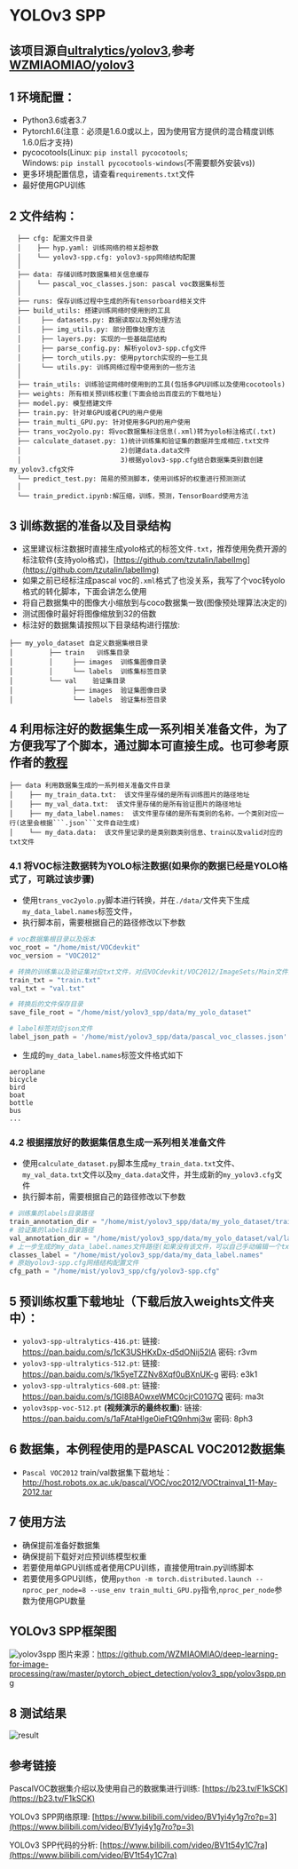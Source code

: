 # YOLOv3 SPP
## 该项目源自[ultralytics/yolov3](https://github.com/ultralytics/yolov3),参考[WZMIAOMIAO/yolov3](https://github.com/WZMIAOMIAO/deep-learning-for-image-processing/tree/master/pytorch_object_detection/yolov3_spp)
## 1 环境配置：
* Python3.6或者3.7
* Pytorch1.6(注意：必须是1.6.0或以上，因为使用官方提供的混合精度训练1.6.0后才支持)
* pycocotools(Linux: ```pip install pycocotools```;   
  Windows: ```pip install pycocotools-windows```(不需要额外安装vs))
* 更多环境配置信息，请查看```requirements.txt```文件
* 最好使用GPU训练

## 2 文件结构：
```
  ├── cfg: 配置文件目录
  │    ├── hyp.yaml: 训练网络的相关超参数
  │    └── yolov3-spp.cfg: yolov3-spp网络结构配置 
  │ 
  ├── data: 存储训练时数据集相关信息缓存
  │    └── pascal_voc_classes.json: pascal voc数据集标签
  │ 
  ├── runs: 保存训练过程中生成的所有tensorboard相关文件
  ├── build_utils: 搭建训练网络时使用到的工具
  │     ├── datasets.py: 数据读取以及预处理方法
  │     ├── img_utils.py: 部分图像处理方法
  │     ├── layers.py: 实现的一些基础层结构
  │     ├── parse_config.py: 解析yolov3-spp.cfg文件
  │     ├── torch_utils.py: 使用pytorch实现的一些工具
  │     └── utils.py: 训练网络过程中使用到的一些方法
  │
  ├── train_utils: 训练验证网络时使用到的工具(包括多GPU训练以及使用cocotools)
  ├── weights: 所有相关预训练权重(下面会给出百度云的下载地址)
  ├── model.py: 模型搭建文件
  ├── train.py: 针对单GPU或者CPU的用户使用
  ├── train_multi_GPU.py: 针对使用多GPU的用户使用
  ├── trans_voc2yolo.py: 将voc数据集标注信息(.xml)转为yolo标注格式(.txt)
  ├── calculate_dataset.py: 1)统计训练集和验证集的数据并生成相应.txt文件
  │                         2)创建data.data文件
  │                         3)根据yolov3-spp.cfg结合数据集类别数创建my_yolov3.cfg文件
  └── predict_test.py: 简易的预测脚本，使用训练好的权重进行预测测试
  │                      
  └── train_predict.ipynb:解压缩，训练，预测，TensorBoard使用方法
```

## 3 训练数据的准备以及目录结构
* 这里建议标注数据时直接生成yolo格式的标签文件```.txt```，推荐使用免费开源的标注软件(支持yolo格式)，[https://github.com/tzutalin/labelImg](https://github.com/tzutalin/labelImg)
* 如果之前已经标注成pascal voc的```.xml```格式了也没关系，我写了个voc转yolo格式的转化脚本，下面会讲怎么使用
* 将自己数据集中的图像大小缩放到与coco数据集一致(图像预处理算法决定的)
* 测试图像时最好将图像缩放到32的倍数
* 标注好的数据集请按照以下目录结构进行摆放:
```
├── my_yolo_dataset 自定义数据集根目录
│         ├── train   训练集目录
│         │     ├── images  训练集图像目录
│         │     └── labels  训练集标签目录 
│         └── val    验证集目录
│               ├── images  验证集图像目录
│               └── labels  验证集标签目录            
```

## 4 利用标注好的数据集生成一系列相关准备文件，为了方便我写了个脚本，通过脚本可直接生成。也可参考原作者的[教程](https://github.com/ultralytics/yolov3/wiki/Train-Custom-Data)
```
├── data 利用数据集生成的一系列相关准备文件目录
│    ├── my_train_data.txt:  该文件里存储的是所有训练图片的路径地址
│    ├── my_val_data.txt:  该文件里存储的是所有验证图片的路径地址
│    ├── my_data_label.names:  该文件里存储的是所有类别的名称，一个类别对应一行(这里会根据```.json```文件自动生成)
│    └── my_data.data:  该文件里记录的是类别数类别信息、train以及valid对应的txt文件
```

### 4.1 将VOC标注数据转为YOLO标注数据(如果你的数据已经是YOLO格式了，可跳过该步骤)
* 使用```trans_voc2yolo.py```脚本进行转换，并在```./data/```文件夹下生成```my_data_label.names```标签文件，
* 执行脚本前，需要根据自己的路径修改以下参数
```python
# voc数据集根目录以及版本
voc_root = "/home/mist/VOCdevkit"
voc_version = "VOC2012"

# 转换的训练集以及验证集对应txt文件，对应VOCdevkit/VOC2012/ImageSets/Main文件夹下的txt文件
train_txt = "train.txt"
val_txt = "val.txt"

# 转换后的文件保存目录
save_file_root = "/home/mist/yolov3_spp/data/my_yolo_dataset"

# label标签对应json文件
label_json_path = '/home/mist/yolov3_spp/data/pascal_voc_classes.json'
```
* 生成的```my_data_label.names```标签文件格式如下
```text
aeroplane
bicycle
bird
boat
bottle
bus
...
```

### 4.2 根据摆放好的数据集信息生成一系列相关准备文件
* 使用```calculate_dataset.py```脚本生成```my_train_data.txt```文件、```my_val_data.txt```文件以及```my_data.data```文件，并生成新的```my_yolov3.cfg```文件
* 执行脚本前，需要根据自己的路径修改以下参数
```python
# 训练集的labels目录路径
train_annotation_dir = "/home/mist/yolov3_spp/data/my_yolo_dataset/train/labels"
# 验证集的labels目录路径
val_annotation_dir = "/home/mist/yolov3_spp/data/my_yolo_dataset/val/labels"
# 上一步生成的my_data_label.names文件路径(如果没有该文件，可以自己手动编辑一个txt文档，然后重命名为.names格式即可)
classes_label = "/home/mist/yolov3_spp/data/my_data_label.names"
# 原始yolov3-spp.cfg网络结构配置文件
cfg_path = "/home/mist/yolov3_spp/cfg/yolov3-spp.cfg"
```

## 5 预训练权重下载地址（下载后放入weights文件夹中）：
* ```yolov3-spp-ultralytics-416.pt```: 链接: https://pan.baidu.com/s/1cK3USHKxDx-d5dONij52lA  密码: r3vm
* ```yolov3-spp-ultralytics-512.pt```: 链接: https://pan.baidu.com/s/1k5yeTZZNv8Xqf0uBXnUK-g  密码: e3k1
* ```yolov3-spp-ultralytics-608.pt```: 链接: https://pan.baidu.com/s/1GI8BA0wxeWMC0cjrC01G7Q  密码: ma3t
* ```yolov3spp-voc-512.pt``` **(视频演示的最终权重)**: 链接: https://pan.baidu.com/s/1aFAtaHlge0ieFtQ9nhmj3w  密码: 8ph3
 
 
## 6 数据集，本例程使用的是PASCAL VOC2012数据集
* ```Pascal VOC2012``` train/val数据集下载地址：http://host.robots.ox.ac.uk/pascal/VOC/voc2012/VOCtrainval_11-May-2012.tar

## 7 使用方法
* 确保提前准备好数据集
* 确保提前下载好对应预训练模型权重
* 若要使用单GPU训练或者使用CPU训练，直接使用train.py训练脚本
* 若要使用多GPU训练，使用```python -m torch.distributed.launch --nproc_per_node=8 --use_env train_multi_GPU.py```指令,```nproc_per_node```参数为使用GPU数量

## YOLOv3 SPP框架图
![yolov3spp](https://github.com/Zhang-Jing-Xuan/YoloV3_SPP/blob/main/yolov3spp.png) 
图片来源：https://github.com/WZMIAOMIAO/deep-learning-for-image-processing/raw/master/pytorch_object_detection/yolov3_spp/yolov3spp.png

## 8 测试结果
![result](https://github.com/Zhang-Jing-Xuan/YoloV3_SPP/blob/main/test_result.jpg)

## 参考链接
PascalVOC数据集介绍以及使用自己的数据集进行训练:
[https://b23.tv/F1kSCK](https://b23.tv/F1kSCK)

YOLOv3 SPP网络原理:
[https://www.bilibili.com/video/BV1yi4y1g7ro?p=3](https://www.bilibili.com/video/BV1yi4y1g7ro?p=3)

YOLOv3 SPP代码的分析:
[https://www.bilibili.com/video/BV1t54y1C7ra](https://www.bilibili.com/video/BV1t54y1C7ra)
